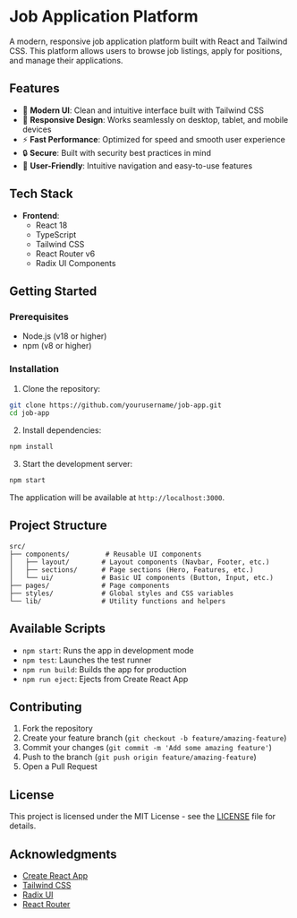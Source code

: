 # Job Application Platform

A modern, responsive job application platform built with React and Tailwind CSS. This platform allows users to browse job listings, apply for positions, and manage their applications.

## Features

- 🎨 **Modern UI**: Clean and intuitive interface built with Tailwind CSS
- 📱 **Responsive Design**: Works seamlessly on desktop, tablet, and mobile devices
- ⚡ **Fast Performance**: Optimized for speed and smooth user experience
- 🔒 **Secure**: Built with security best practices in mind
- 🎯 **User-Friendly**: Intuitive navigation and easy-to-use features

## Tech Stack

- **Frontend**:
  - React 18
  - TypeScript
  - Tailwind CSS
  - React Router v6
  - Radix UI Components

## Getting Started

### Prerequisites

- Node.js (v18 or higher)
- npm (v8 or higher)

### Installation

1. Clone the repository:
```bash
git clone https://github.com/yourusername/job-app.git
cd job-app
```

2. Install dependencies:
```bash
npm install
```

3. Start the development server:
```bash
npm start
```

The application will be available at `http://localhost:3000`.

## Project Structure

```
src/
├── components/         # Reusable UI components
│   ├── layout/        # Layout components (Navbar, Footer, etc.)
│   ├── sections/      # Page sections (Hero, Features, etc.)
│   └── ui/            # Basic UI components (Button, Input, etc.)
├── pages/             # Page components
├── styles/            # Global styles and CSS variables
└── lib/               # Utility functions and helpers
```

## Available Scripts

- `npm start`: Runs the app in development mode
- `npm test`: Launches the test runner
- `npm run build`: Builds the app for production
- `npm run eject`: Ejects from Create React App

## Contributing

1. Fork the repository
2. Create your feature branch (`git checkout -b feature/amazing-feature`)
3. Commit your changes (`git commit -m 'Add some amazing feature'`)
4. Push to the branch (`git push origin feature/amazing-feature`)
5. Open a Pull Request

## License

This project is licensed under the MIT License - see the [LICENSE](LICENSE) file for details.

## Acknowledgments

- [Create React App](https://create-react-app.dev/)
- [Tailwind CSS](https://tailwindcss.com/)
- [Radix UI](https://www.radix-ui.com/)
- [React Router](https://reactrouter.com/)

